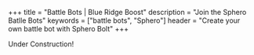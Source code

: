 +++
title = "Battle Bots | Blue Ridge Boost"
description = "Join the Sphero Batlle Bots"
keywords = ["battle bots", "Sphero"]
header = "Create your own battle bot with Sphero Bolt"
+++

Under Construction!